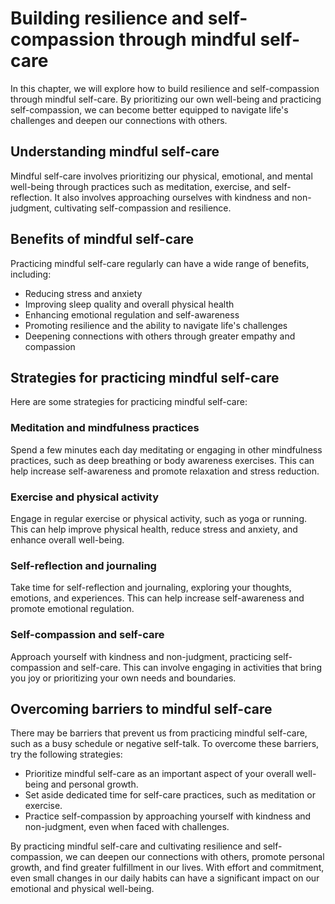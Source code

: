 Building resilience and self-compassion through mindful self-care
===============================================================================================

In this chapter, we will explore how to build resilience and self-compassion through mindful self-care. By prioritizing our own well-being and practicing self-compassion, we can become better equipped to navigate life's challenges and deepen our connections with others.

Understanding mindful self-care
-------------------------------

Mindful self-care involves prioritizing our physical, emotional, and mental well-being through practices such as meditation, exercise, and self-reflection. It also involves approaching ourselves with kindness and non-judgment, cultivating self-compassion and resilience.

Benefits of mindful self-care
-----------------------------

Practicing mindful self-care regularly can have a wide range of benefits, including:

* Reducing stress and anxiety
* Improving sleep quality and overall physical health
* Enhancing emotional regulation and self-awareness
* Promoting resilience and the ability to navigate life's challenges
* Deepening connections with others through greater empathy and compassion

Strategies for practicing mindful self-care
-------------------------------------------

Here are some strategies for practicing mindful self-care:

### Meditation and mindfulness practices

Spend a few minutes each day meditating or engaging in other mindfulness practices, such as deep breathing or body awareness exercises. This can help increase self-awareness and promote relaxation and stress reduction.

### Exercise and physical activity

Engage in regular exercise or physical activity, such as yoga or running. This can help improve physical health, reduce stress and anxiety, and enhance overall well-being.

### Self-reflection and journaling

Take time for self-reflection and journaling, exploring your thoughts, emotions, and experiences. This can help increase self-awareness and promote emotional regulation.

### Self-compassion and self-care

Approach yourself with kindness and non-judgment, practicing self-compassion and self-care. This can involve engaging in activities that bring you joy or prioritizing your own needs and boundaries.

Overcoming barriers to mindful self-care
----------------------------------------

There may be barriers that prevent us from practicing mindful self-care, such as a busy schedule or negative self-talk. To overcome these barriers, try the following strategies:

* Prioritize mindful self-care as an important aspect of your overall well-being and personal growth.
* Set aside dedicated time for self-care practices, such as meditation or exercise.
* Practice self-compassion by approaching yourself with kindness and non-judgment, even when faced with challenges.

By practicing mindful self-care and cultivating resilience and self-compassion, we can deepen our connections with others, promote personal growth, and find greater fulfillment in our lives. With effort and commitment, even small changes in our daily habits can have a significant impact on our emotional and physical well-being.
